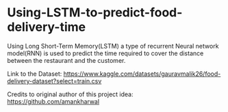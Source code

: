 # Using-LSTM-to-predict-food-delivery-time


Using Long Short-Term Memory(LSTM) a type of recurrent Neural network model(RNN) is used to predict the time required to cover the distance between the restaurant and the customer. 

Link to the Dataset: https://www.kaggle.com/datasets/gauravmalik26/food-delivery-dataset?select=train.csv

Credits to original author of this project idea: https://github.com/amankharwal
